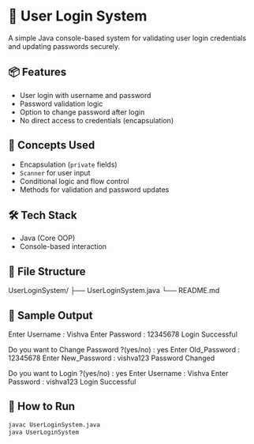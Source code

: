 # 🔐 User Login System

A simple Java console-based system for validating user login credentials and updating passwords securely.

## 📦 Features
- User login with username and password
- Password validation logic
- Option to change password after login
- No direct access to credentials (encapsulation)

## 🧠 Concepts Used
- Encapsulation (`private` fields)
- `Scanner` for user input
- Conditional logic and flow control
- Methods for validation and password updates

## 🛠️ Tech Stack
- Java (Core OOP)
- Console-based interaction

## 📁 File Structure
UserLoginSystem/
├── UserLoginSystem.java
└── README.md

## 🧪 Sample Output
Enter Username : Vishva
Enter Password : 12345678
Login Successful

Do you want to Change Password ?(yes/no) : yes
Enter Old_Password : 12345678
Enter New_Password : vishva123
Password Changed

Do you want to Login ?(yes/no) : yes
Enter Username : Vishva
Enter Password : vishva123
Login Successful

## 🏃 How to Run
```bash
javac UserLoginSystem.java
java UserLoginSystem
